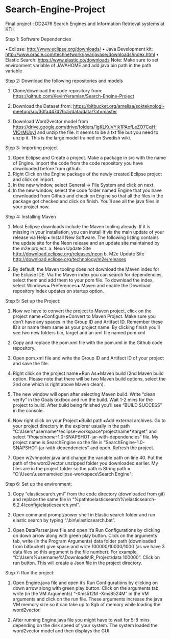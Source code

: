 # Search-Engine-Project
Final project : DD2476 Search Engines and Information Retrieval systems at KTH

Step 1:
Software Dependencies

•	Eclipse: http://www.eclipse.org/downloads/ 
•	Java Development kit: http://www.oracle.com/technetwork/java/javase/downloads/index.html 
•	Elastic Search: https://www.elastic.co/downloads 
Note: Make sure to set environment variable of JAVAHOME and add java bin path in the path variable

Step 2:
Download the following repositories and models

1.	Clone/download the code repository from: https://github.com/KevinYeramian/Search-Engine-Project

2.	Download the Dataset from: https://bitbucket.org/ameliaa/sokteknologi-meetup/src/30fa447426c5/data/data/?at=master 

3.	Download Word2vector model from https://drive.google.com/drive/folders/1gKLKuVYjk1PAofLeZO7CqH-VIOrMUxyI  and unzip the file. It seems to be a txt file but you need to unzip it. This is the large model trained on Swedish wiki.

Step 3:
Importing project

1.	Open Eclipse and Create a project. Make a package in src with the name of Engine. Import the code from the code repository you have downloaded before from github.
1.	Right Click on the Engine package of the newly created Eclipse project and click on import.
2.	In the new window, select General -> File System and click on next.
3.	In the new window, select the code folder named Engine that you have downloaded from Github and check on Engine so that all the files in the package got checked and click on finish. You’ll see all the java files in your project now.

Step 4:
Installing Maven

1.	Most Eclipse downloads include the Maven tooling already. If it is missing in your installation, you can install it via the main update of your release via Help ▸ Install New Software. The following listing contains the update site for the Neon release and an update site maintained by the m2e project.
a.	Neon Update Site
http://download.eclipse.org/releases/neon
b.	M2e Update Site
http://download.eclipse.org/technology/m2e/releases 

2.	By default, the Maven tooling does not download the Maven index for the Eclipse IDE. Via the Maven index you can search for dependencies, select them and add them to your pom file. To download the index, select Windows ▸ Preferences ▸ Maven and enable the Download repository index updates on startup option.

Step 5:
Set up the Project:

1.	Now we have to convert the project to Maven project, click on the project name ▸Configure ▸Convert to Maven Project. Make sure you don’t have any spaces in the Group ID and Artifact ID. Remember these ID’s or name them same as your project name. By clicking finish you’ll see two new folders bin, target and an xml file named pom.xml

2.	Copy and replace the pom.xml file with the pom.xml in the Github code repository. 

3.	Open pom.xml file and write the Group ID and Artifact ID of your project and save the file.

4.	Right click on the project name ▸Run As ▸Maven build (2nd Maven build option. Please note that there will be two Maven build options, select the 2nd one which is right above Maven clean). 

5.	The new window will open after selecting Maven build. Write “clean verify” in the Goals textbox and run the build. Wait 1-2 mins for the project to build. After build being finished you’ll see “BUILD SUCCESS” in the console. 

6.	Now right click on your Project ▸Build path ▸Add external archives. Go to your project directory in the explorer usually in the path “C:\Users\*username*\eclipse-workspace\*projectname*\target” and select “*Projectname*-1.0-SNAPSHOT-jar-with-dependencies” file. My project name is SearchEngine so the file is “SearchEngine-1.0-SNAPSHOT-jar-with-dependencies” and open. Refresh the project.

7.	Open w2vImpoter.java and change the variable path on line 40. Put the path of the word2vector unzipped folder you downloaded earlier. My files are in the project folder so the path is  String path = "C:\\Users\\username\\eclipse-workspace\\Search Engine";

Step 6:
Set up the environment:

1.	Copy “elasticsearch.yml” from the code directory (downloaded from git) and replace the same file in “%pathtoelasticsearch%\elasticsearch-6.2.4\config\elasticsearch.yml”.

2.	Open command prompt/power shell in Elastic search folder and run elastic search by typing “.\bin\elasticsearch.bat”.

3.	Open DataParser.java file and open it’s Run Configurations by clicking on down arrow along with green play button. Click on the arguments tab, write (in the Program Arguments) data folder path (downloaded from bitbucket) give space and write 100000/10000/1000 (as we have 3 data files so this argument is the file number). For example, “C:\Users\%username%\Downloads\IR_Project\data 100000”. Click on run button. This will create a Json file in the project directory.

Step 7:
Run the project:

1.	Open Engine.java file and open it’s Run Configurations by clicking on down arrow along with green play button. Click on the arguments tab, write (in the VM Arguments) “-Xms512M -Xms8524M” in the VM arguments and click on the run file. These arguments increase the java VM memory size so it can take up to 8gb of memory while loading the word2vector.

2.	After running Engine.java file you might have to wait for 5-8 mins depending on the disk speed of your system. The system loaded the word2vector model and then displays the GUI.

